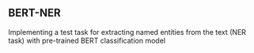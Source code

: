 ## BERT-NER
Implementing a test task for extracting named entities from the text (NER task) with pre-trained BERT classification model
